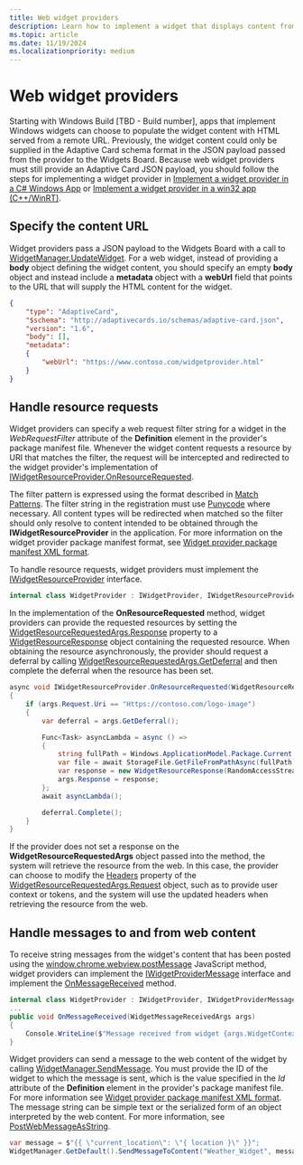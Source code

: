 ```yaml
---
title: Web widget providers
description: Learn how to implement a widget that displays content from a web source 
ms.topic: article
ms.date: 11/19/2024
ms.localizationpriority: medium
---
```


# Web widget providers

Starting with Windows Build [TBD - Build number], apps that implement Windows widgets can choose to populate the widget content with HTML served from a remote URL. Previously, the widget content could only be supplied in the Adaptive Card schema format in the JSON payload passed from the provider to the Widgets Board. Because web widget providers must still provide an Adaptive Card JSON payload, you should follow the steps for implementing a widget provider in [Implement a widget provider in a C# Windows App](implement-widget-provider-cs.md) or [Implement a widget provider in a win32 app (C++/WinRT)](implement-widget-provider-win32.md).

## Specify the content URL

Widget providers pass a JSON payload to the Widgets Board with a call to [WidgetManager.UpdateWidget](/windows/windows-app-sdk/api/winrt/microsoft.windows.widgets.providers.widgetmanager.updatewidget). For a web widget, instead of providing a **body** object defining the widget content, you should specify an empty **body** object and instead include a **metadata** object with a **webUrl** field that points to the URL that will supply the HTML content for the widget.

```json
{ 
    "type": "AdaptiveCard", 
    "$schema": "http://adaptivecards.io/schemas/adaptive-card.json", 
    "version": "1.6", 
    "body": [], 
    "metadata": 
    { 
        "webUrl": "https://www.contoso.com/widgetprovider.html" 
    } 
} 
```

## Handle resource requests

Widget providers can specify a web request filter string for a widget in the *WebRequestFilter* attribute of the **Definition** element in the provider's package manifest file. Whenever the widget content requests a resource by URI that matches the filter, the request will be intercepted and redirected to the widget provider's implementation of [IWidgetResourceProvider.OnResourceRequested](/windows/windows-app-sdk/api/winrt/microsoft.windows.widgets.providers.iwidgetresourceprovider.onresourcerequested).

The filter pattern is expressed using the format described in [Match Patterns](https://developer.mozilla.org/en-US/docs/Mozilla/Add-ons/WebExtensions/Match_patterns). The filter string in the registration must use [Punycode](https://en.wikipedia.org/wiki/Punycode) where necessary. All content types will be redirected when matched so the filter should only resolve to content intended to be obtained through the **IWidgetResourceProvider** in the application. For more information on the widget provider package manifest format, see [Widget provider package manifest XML format](/windows/apps/develop/widgets/widget-provider-manifest).

To handle resource requests, widget providers must implement the [IWidgetResourceProvider](/windows/windows-app-sdk/api/winrt/microsoft.windows.widgets.providers.iwidgetresourceprovider) interface.

```csharp
internal class WidgetProvider : IWidgetProvider, IWidgetResourceProvider
```

In the implementation of the **OnResourceRequested** method, widget providers can provide the requested resources by setting the [WidgetResourceRequestedArgs.Response](/windows/windows-app-sdk/api/winrt/microsoft.windows.widgets.providers.widgetresourcerequestedargs.response) property to a [WidgetResourceResponse](/windows/windows-app-sdk/api/winrt/microsoft.windows.widgets.providers.widgetresourceresponse) object containing the requested resource. When obtaining the resource asynchronously, the provider should request a deferral by calling [WidgetResourceRequestedArgs.GetDeferral](/windows/windows-app-sdk/api/winrt/microsoft.windows.widgets.providers.widgetresourcerequestedargs.getdeferral) and then complete the deferral when the resource has been set.

```csharp
async void IWidgetResourceProvider.OnResourceRequested(WidgetResourceRequestedArgs args)
{
    if (args.Request.Uri == "Https://contoso.com/logo-image")
    {
        var deferral = args.GetDeferral();

        Func<Task> asyncLambda = async () =>
        {
            string fullPath = Windows.ApplicationModel.Package.Current.InstalledPath + "/Assets/image.png";
            var file = await StorageFile.GetFileFromPathAsync(fullPath);
            var response = new WidgetResourceResponse(RandomAccessStreamReference.CreateFromFile(file), "", 200);
            args.Response = response;
        };
        await asyncLambda();

        deferral.Complete();
    }
}
```

If the provider does not set a response on the **WidgetResourceRequestedArgs** object passed into the method, the system will retrieve the resource from the web. In this case, the provider can choose to modify the [Headers](/windows/windows-app-sdk/api/winrt/microsoft.windows.widgets.providers.widgetresourcerequestedargs.headers) property of the [WidgetResourceRequestedArgs.Request](/windows/windows-app-sdk/api/winrt/microsoft.windows.widgets.providers.widgetresourcerequestedargs.request) object, such as to provide user context or tokens, and the system will use the updated headers when retrieving the resource from the web.

## Handle messages to and from web content

To receive string messages from the widget's content that has been posted using the [window.chrome.webview.postMessage](/microsoft-edge/webview2/reference/javascript/webview) JavaScript method, widget providers can implement the [IWidgetProviderMessage](/windows/windows-app-sdk/api/winrt/microsoft.windows.widgets.providers.iwidgetprovidermessage) interface and implement the [OnMessageReceived](/windows/windows-app-sdk/api/winrt/microsoft.windows.widgets.providers.iwidgetprovidermessage.onmessagereceived) method.

```csharp
internal class WidgetProvider : IWidgetProvider, IWidgetProviderMessage
...
public void OnMessageReceived(WidgetMessageReceivedArgs args)
{
    Console.WriteLine($"Message received from widget {args.WidgetContext.Id}: {args.Message}");
}
```

Widget providers can send a message to the web content of the widget by calling [WidgetManager.SendMessage](/windows/windows-app-sdk/api/winrt/microsoft.windows.widgets.providers.widgetmanager.sendmessage). You must provide the ID of the widget to which the message is sent, which is the value specified in the *Id* attribute of the **Definition** element in the provider's package manifest file. For more information see [Widget provider package manifest XML format](/windows/apps/develop/widgets/widget-provider-manifest). The message string can be simple text or the serialized form of an object interpreted by the web content. For more information, see [PostWebMessageAsString](/dotnet/api/microsoft.web.webview2.core.corewebview2.postwebmessageasstring).

```csharp
var message = $"{{ \"current_location\": \"{ location }\" }}";
WidgetManager.GetDefault().SendMessageToContent("Weather_Widget", message);
```












